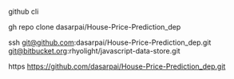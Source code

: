 github cli 

gh repo clone dasarpai/House-Price-Prediction_dep

ssh 
git@github.com:dasarpai/House-Price-Prediction_dep.git
git@bitbucket.org:rhyolight/javascript-data-store.git

https
https://github.com/dasarpai/House-Price-Prediction_dep.git









